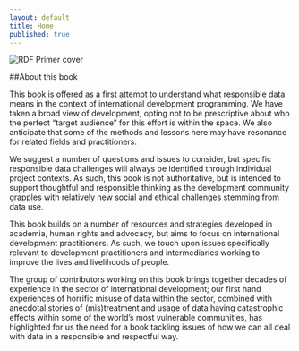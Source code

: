 ```yaml
---
layout: default
title: Home
published: true
---
```


![RDF Primer cover](https://responsibledata.io/wp-content/uploads/2014/10/RDF-book-cover-724x1024.png)

##About this book

This book is offered as a first attempt to understand what responsible data means in the context of international development programming. We have taken a broad view of development, opting not to be prescriptive about who the perfect “target audience” for this effort is within the space. We also anticipate that some of the methods and lessons here may have resonance for related fields and practitioners.

We suggest a number of questions and issues to consider, but specific responsible data challenges will always be identified through individual project contexts. As such, this book is not authoritative, but is intended to support thoughtful and responsible thinking as the development community grapples with relatively new social and ethical challenges stemming from data use.

This book builds on a number of resources and strategies developed in academia, human rights and advocacy, but aims to focus on international development practitioners. As such, we touch upon issues specifically relevant to development practitioners and intermediaries working to improve the lives and livelihoods of people.

The group of contributors working on this book brings together decades of experience in the sector of international development; our first hand experiences of horrific misuse of data within the sector, combined with anecdotal stories of (mis)treatment and usage of data having catastrophic effects within some of the world’s most vulnerable communities, has highlighted for us the need for a book tackling issues of how we can all deal with data in a responsible and respectful way.
